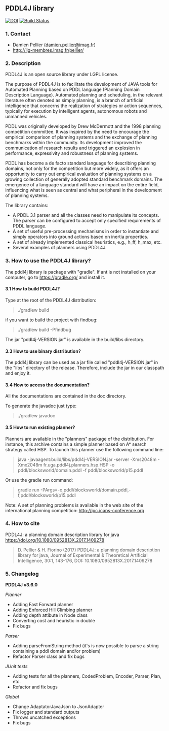 ## PDDL4J library
[![DOI](https://zenodo.org/badge/doi/10.5281/zenodo.45971.svg)](http://dx.doi.org/10.5281/zenodo.45971)
[![Build Status](http://pddl4j.imag.fr/jenkins/job/pddl4j-base/badge/icon)](http://pddl4j.imag.fr/jenkins/job/pddl4j-base)

### 1. Contact

- Damien Pellier (damien.pellier@imag.fr)
- http://lig-membres.imag.fr/pellier/

### 2. Description

PDDL4J is an open source library under LGPL license.

The purpose of PDDL4J is to facilitate the development of JAVA tools for
Automated Planning based on PDDL language (Planning Domain Description
Language). Automated planning and scheduling, in the relevant literature often
denoted as simply planning, is a branch of artificial intelligence that concerns
 the realization of strategies or action sequences, typically for execution by
intelligent agents, autonomous robots and unmanned vehicles.

PDDL was originally developed by Drew McDermott and the 1998 planning competition
committee. It was inspired by the need to encourage the empirical comparison of
planning systems and the exchange of planning benchmarks within the community.
Its development improved the communication of research results and triggered an
 explosion in performance, expressivity and robustness of planning systems.

PDDL has become a de facto standard language for describing planning domains,
not only for the competition but more widely, as it offers an opportunity to
carry out empirical evaluation of planning systems on a growing collection of
generally adopted standard benchmark domains. The emergence of a language
standard will have an impact on the entire field, influencing what is seen as
central and what peripheral in the development of planning systems.

The library contains:
  * A PDDL 3.1 parser and all the classes need to manipulate its
concepts. The parser can be configured to accept only specified requirements of
PDDL language.
  * A set of useful pre-processing mechanisms in order to instantiate and
simply operators into ground actions based on inertia properties.
  * A set of already implemented classical heuristics, e.g., h_ff, h_max, etc.
  * Several examples of planners using PDDL4J.

### 3. How to use the PDDL4J library?

The pddl4j library is package with "gradle". If ant is not installed on your computer,
go to https://gradle.org/ and install it.

#### 3.1 How to build PDDL4J?

Type at the root of the PDDL4J distribution:
> ./gradlew build

if you want to build the project with findbug:
> ./gradlew build -Pfindbug

The jar "pddl4j-VERSION.jar" is available in the build/libs directory.

#### 3.3 How to use binary distribution?

The pddl4j library can be used as a jar file called "pddl4j-VERSION.jar" in the "libs"
directory of the release. Therefore, include the jar in our classpath and enjoy
it.

#### 3.4 How to access the documentation?

All the documentations are contained in the doc directory.

To generate the javadoc just type:
> ./gradlew javadoc


#### 3.5 How to run existing planner?

Planners are available in the "planners" package of the distribution. For
instance, this archive contains a simple planner based on A* search strategy
called HSP. To launch this planner use the following command line:

> java -javaagent:build/libs/pddl4j-VERSION.jar -server -Xms2048m -Xmx2048m fr.uga.pddl4j.planners.hsp.HSP -o pddl/blocksworld/domain.pddl -f pddl/blocksworld/p15.pddl

Or use the gradle run command:
> gradle run -PArgs=-o,pddl/blocksworld/domain.pddl,-f,pddl/blocksworld/p15.pddl

Note: A set of planning problems is available in the web site of the international
planning competition: http://ipc.icaps-conference.org.

### 4. How to cite

PDDL4J: a planning domain description library for java
https://doi.org/10.1080/0952813X.2017.1409278

> D. Pellier & H. Fiorino (2017) PDDL4J: a planning domain description library for java, Journal of Experimental & Theoretical Artificial Intelligence, 30:1, 143-176, DOI: 10.1080/0952813X.2017.1409278

### 5. Changelog

**PDDL4J v3.6.0**

*Planner*
* Adding Fast Forward planner
* Adding Enforced Hill Climbing planner
* Adding depth attibute in Node class
* Converting cost and heuristic in double
* Fix bugs

*Parser*
* Adding parseFromString method (it's is now possible to parse a string containing a pddl domain and/or problem)
* Refactor Parser class and fix bugs

*JUnit tests*
* Adding tests for all the planners, CodedProblem, Encoder, Parser, Plan, etc.
* Refactor and fix bugs

*Global*
* Change AdaptatorJavaJson to JsonAdapter
* Fix logger and standard outputs
* Throws uncatched exceptions
* Fix bugs
